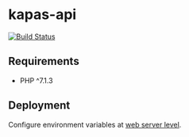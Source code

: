 # kapas-api

[![Build Status](https://travis-ci.org/gyKa/kapas-api.svg?branch=master)](https://travis-ci.org/gyKa/kapas-api)

## Requirements

* PHP ^7.1.3

## Deployment

Configure environment variables at [web server level](http://symfony.com/doc/current/configuration/external_parameters.html#configuration-env-var-in-prod).
